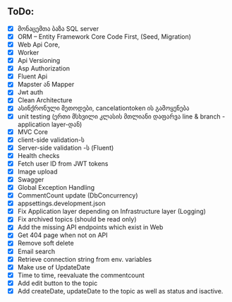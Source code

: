 ## ToDo:
- [x] მონაცემთა ბაზა SQL server 
- [x] ORM – Entity Framework Core Code First, (Seed, Migration)
- [x] Web Api Core, 
- [x] Worker 
- [x] Api Versioning 
- [x] Asp Authorization 
- [x] Fluent Api 
- [x] Mapster ან Mapper 
- [x] Jwt auth 
- [x] Clean Architecture 
- [x] ასინქრონული მეთოდები, cancelationtoken ის გამოყენება
- [x] unit testing (ერთი მსხვილი კლასის მთლიანი დაფარვა line & branch - application layer-დან)
- [x] MVC Core
- [x] client-side validation-ს
- [x] Server-side validation -ს (Fluent)
- [x] Health checks
- [x] Fetch user ID from JWT tokens
- [x] Image upload
- [x] Swagger
- [x] Global Exception Handling
- [x] CommentCount update (DbConcurrency)
- [x] appsettings.development.json
- [x] Fix Application layer depending on Infrastructure layer (Logging)
- [x] Fix archived topics (should be read only)
- [x] Add the missing API endpoints which exist in Web
- [x] Get 404 page when not on API
- [x] Remove soft delete
- [x] Email search
- [x] Retrieve connection string from env. variables
- [x] Make use of UpdateDate
- [x] Time to time, reevaluate the commentcount
- [x] Add edit button to the topic
- [x] Add createDate, updateDate to the topic as well as status and isactive.
